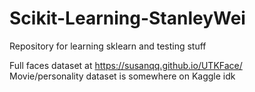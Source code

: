 # Scikit-Learning-StanleyWei
 Repository for learning sklearn and testing stuff

Full faces dataset at https://susanqq.github.io/UTKFace/ <br>
Movie/personality dataset is somewhere on Kaggle idk
